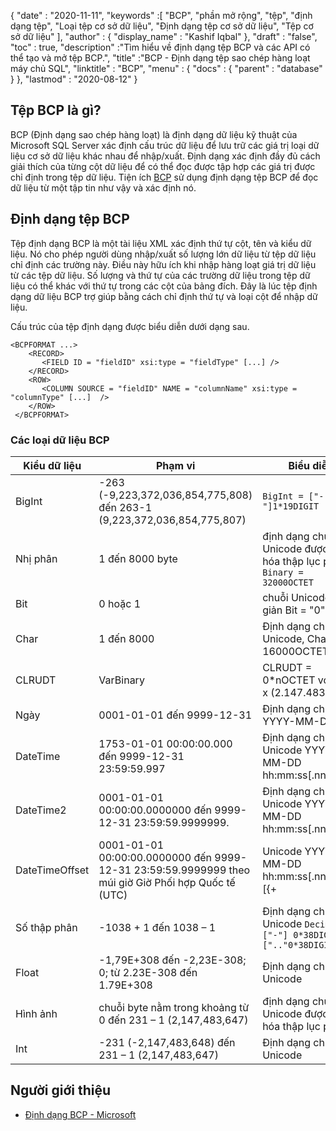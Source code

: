 {
  "date" : "2020-11-11",
  "keywords" :[ "BCP", "phần mở rộng", "tệp", "định dạng tệp", "Loại tệp cơ sở dữ liệu", "Định dạng tệp cơ sở dữ liệu", "Tệp cơ sở dữ liệu" ],
  "author" : {
    "display_name" : "Kashif Iqbal"
},
  "draft" : "false",
  "toc" : true,
  "description" :"Tìm hiểu về định dạng tệp BCP và các API có thể tạo và mở tệp BCP.",
  "title" :"BCP - Định dạng tệp sao chép hàng loạt máy chủ SQL",
  "linktitle" : "BCP",
  "menu" : {
    "docs" : {
      "parent" : "database"
}
},
  "lastmod" : "2020-08-12"
}

## Tệp BCP là gì?

BCP (Định dạng sao chép hàng loạt) là định dạng dữ liệu kỹ thuật của Microsoft SQL Server xác định cấu trúc dữ liệu để lưu trữ các giá trị loại dữ liệu cơ sở dữ liệu khác nhau để nhập/xuất. Định dạng xác định đầy đủ cách giải thích của từng cột dữ liệu để có thể đọc được tập hợp các giá trị được chỉ định trong tệp dữ liệu. Tiện ích [BCP](https://learn.microsoft.com/en-us/previous-versions/sql/sql-server-2008-r2/ms162802(v=sql.105)) sử dụng định dạng tệp BCP để đọc dữ liệu từ một tập tin như vậy và xác định nó.


## Định dạng tệp BCP

Tệp định dạng BCP là một tài liệu XML xác định thứ tự cột, tên và kiểu dữ liệu. Nó cho phép người dùng nhập/xuất số lượng lớn dữ liệu từ tệp dữ liệu chỉ định các trường này. Điều này hữu ích khi nhập hàng loạt giá trị dữ liệu từ các tệp dữ liệu. Số lượng và thứ tự của các trường dữ liệu trong tệp dữ liệu có thể khác với thứ tự trong các cột của bảng đích. Đây là lúc tệp định dạng dữ liệu BCP trợ giúp bằng cách chỉ định thứ tự và loại cột để nhập dữ liệu.

Cấu trúc của tệp định dạng được biểu diễn dưới dạng sau.

```
<BCPFORMAT ...>
    <RECORD>
       <FIELD ID = "fieldID" xsi:type = "fieldType" [...] />
    </RECORD>
    <ROW>
       <COLUMN SOURCE = "fieldID" NAME = "columnName" xsi:type = "columnType" [...]  />
    </ROW>
 </BCPFORMAT>
```

### Các loại dữ liệu BCP

|Kiểu dữ liệu|Phạm vi|Biểu diễn|
---|---|---|
|BigInt|-263 (-9,223,372,036,854,775,808) đến 263-1 (9,223,372,036,854,775,807)|`BigInt = ["-"]1*19DIGIT`|
|Nhị phân|1 đến 8000 byte|định dạng chuỗi Unicode được mã hóa thập lục phân `Binary = 32000OCTET`|
|Bit|0 hoặc 1|chuỗi Unicode đơn giản Bit = "0" / "1"|
|Char|1 đến 8000|Định dạng chuỗi Unicode, Char = 16000OCTET|
|CLRUDT|VarBinary|CLRUDT = 0*nOCTET với n = 4 x (2.147.483.647)|
|Ngày|0001-01-01 đến 9999-12-31|Định dạng chuỗi YYYY-MM-DD|
|DateTime|1753-01-01 00:00:00.000 đến 9999-12-31 23:59:59.997| Định dạng chuỗi Unicode YYYY-MM-DD hh:mm:ss[.nnn]|
|DateTime2|0001-01-01 00:00:00.0000000 đến 9999-12-31 23:59:59.9999999.| Định dạng chuỗi Unicode YYYY-MM-DD hh:mm:ss[.nnnnnnn]|
|DateTimeOffset|0001-01-01 00:00:00.0000000 đến 9999-12-31 23:59:59.9999999 theo múi giờ Giờ Phối hợp Quốc tế (UTC)| Unicode YYYY-MM-DD hh:mm:ss[.nnnnnnn] [{+|-}hh:mm] định dạng chuỗi|
|Số thập phân|-1038 + 1 đến 1038 – 1|Định dạng chuỗi Unicode `Decimal = ["-"] 0*38DIGIT [".."0*38DIGIT]`|
|Float|-1,79E+308 đến -2,23E-308; 0; từ 2.23E-308 đến 1.79E+308|Định dạng chuỗi Unicode|
|Hình ảnh|chuỗi byte nằm trong khoảng từ 0 đến 231 – 1 (2,147,483,647)|định dạng chuỗi Unicode được mã hóa thập lục phân|
|Int|-231 (-2,147,483,648) đến 231 – 1 (2,147,483,647)|Định dạng chuỗi Unicode|

## Người giới thiệu

* [Định dạng BCP - Microsoft](https://learn.microsoft.com/en-us/openspecs/sql_data_portability/ms-bcp/54965c4d-34c7-400d-b970-1007984315a5)

